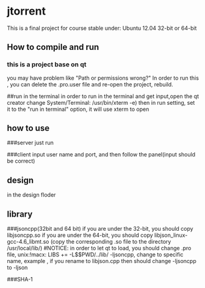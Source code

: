 jtorrent
========

This is a final project for course
stable under: Ubuntu 12.04 32-bit or 64-bit

How to compile and run
-----------------------------------

### this is a project base on qt

you may have problem like "Path or permissions wrong?"
In order to run this , you can delete the .pro.user file and re-open the project, rebuild.

##run in the terminal 
in order to run in the terminal and get input,open the qt creator
change System/Terminal: /usr/bin/xterm -e)
then in run setting, set it to the "run in terminal" option,
it will use xterm to open

how to use
---------------------------------
###server
just run

###client
input user name and port, and then follow the panel(input should be correct)


design
---------------------------------
in the design floder



library
--------------------------------------------
###jsoncpp(32bit and 64 bit) 
if you are under the 32-bit, you should copy libjsoncpp.so
if you are under the 64-bit, you should copy libjson_linux-gcc-4.6_libmt.so
(copy the corresponding .so file to the directory /usr/local/lib/)
#NOTICE: in order to let qt to load, you should change .pro file, unix:!macx: LIBS += -L$$PWD/../lib/ -ljsoncpp,
 change to specific name,  example , if you rename to libjson.cpp then should change -ljsoncpp to -ljson
 
###SHA-1

